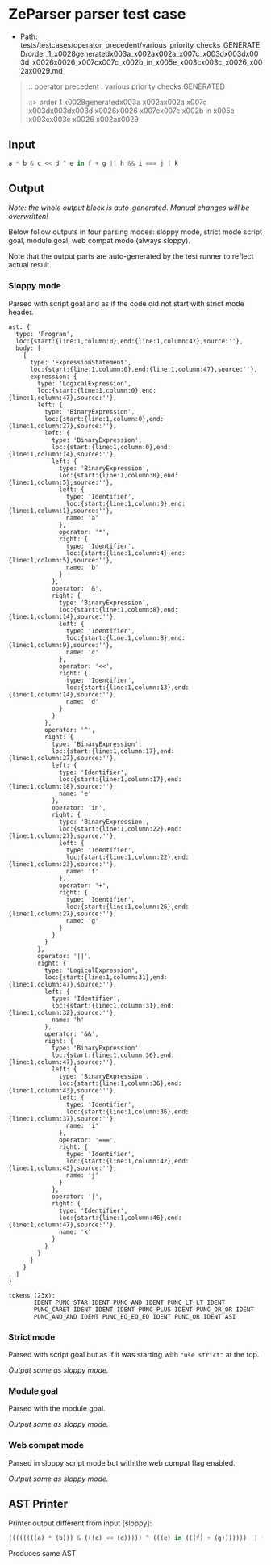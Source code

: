 # ZeParser parser test case

- Path: tests/testcases/operator_precedent/various_priority_checks_GENERATED/order_1_x0028generatedx003a_x002ax002a_x007c_x003dx003dx003d_x0026x0026_x007cx007c_x002b_in_x005e_x003cx003c_x0026_x002ax0029.md

> :: operator precedent : various priority checks GENERATED
>
> ::> order 1 x0028generatedx003a x002ax002a x007c x003dx003dx003d x0026x0026 x007cx007c x002b in x005e x003cx003c x0026 x002ax0029

## Input

`````js
a * b & c << d ^ e in f + g || h && i === j | k
`````

## Output

_Note: the whole output block is auto-generated. Manual changes will be overwritten!_

Below follow outputs in four parsing modes: sloppy mode, strict mode script goal, module goal, web compat mode (always sloppy).

Note that the output parts are auto-generated by the test runner to reflect actual result.

### Sloppy mode

Parsed with script goal and as if the code did not start with strict mode header.

`````
ast: {
  type: 'Program',
  loc:{start:{line:1,column:0},end:{line:1,column:47},source:''},
  body: [
    {
      type: 'ExpressionStatement',
      loc:{start:{line:1,column:0},end:{line:1,column:47},source:''},
      expression: {
        type: 'LogicalExpression',
        loc:{start:{line:1,column:0},end:{line:1,column:47},source:''},
        left: {
          type: 'BinaryExpression',
          loc:{start:{line:1,column:0},end:{line:1,column:27},source:''},
          left: {
            type: 'BinaryExpression',
            loc:{start:{line:1,column:0},end:{line:1,column:14},source:''},
            left: {
              type: 'BinaryExpression',
              loc:{start:{line:1,column:0},end:{line:1,column:5},source:''},
              left: {
                type: 'Identifier',
                loc:{start:{line:1,column:0},end:{line:1,column:1},source:''},
                name: 'a'
              },
              operator: '*',
              right: {
                type: 'Identifier',
                loc:{start:{line:1,column:4},end:{line:1,column:5},source:''},
                name: 'b'
              }
            },
            operator: '&',
            right: {
              type: 'BinaryExpression',
              loc:{start:{line:1,column:8},end:{line:1,column:14},source:''},
              left: {
                type: 'Identifier',
                loc:{start:{line:1,column:8},end:{line:1,column:9},source:''},
                name: 'c'
              },
              operator: '<<',
              right: {
                type: 'Identifier',
                loc:{start:{line:1,column:13},end:{line:1,column:14},source:''},
                name: 'd'
              }
            }
          },
          operator: '^',
          right: {
            type: 'BinaryExpression',
            loc:{start:{line:1,column:17},end:{line:1,column:27},source:''},
            left: {
              type: 'Identifier',
              loc:{start:{line:1,column:17},end:{line:1,column:18},source:''},
              name: 'e'
            },
            operator: 'in',
            right: {
              type: 'BinaryExpression',
              loc:{start:{line:1,column:22},end:{line:1,column:27},source:''},
              left: {
                type: 'Identifier',
                loc:{start:{line:1,column:22},end:{line:1,column:23},source:''},
                name: 'f'
              },
              operator: '+',
              right: {
                type: 'Identifier',
                loc:{start:{line:1,column:26},end:{line:1,column:27},source:''},
                name: 'g'
              }
            }
          }
        },
        operator: '||',
        right: {
          type: 'LogicalExpression',
          loc:{start:{line:1,column:31},end:{line:1,column:47},source:''},
          left: {
            type: 'Identifier',
            loc:{start:{line:1,column:31},end:{line:1,column:32},source:''},
            name: 'h'
          },
          operator: '&&',
          right: {
            type: 'BinaryExpression',
            loc:{start:{line:1,column:36},end:{line:1,column:47},source:''},
            left: {
              type: 'BinaryExpression',
              loc:{start:{line:1,column:36},end:{line:1,column:43},source:''},
              left: {
                type: 'Identifier',
                loc:{start:{line:1,column:36},end:{line:1,column:37},source:''},
                name: 'i'
              },
              operator: '===',
              right: {
                type: 'Identifier',
                loc:{start:{line:1,column:42},end:{line:1,column:43},source:''},
                name: 'j'
              }
            },
            operator: '|',
            right: {
              type: 'Identifier',
              loc:{start:{line:1,column:46},end:{line:1,column:47},source:''},
              name: 'k'
            }
          }
        }
      }
    }
  ]
}

tokens (23x):
       IDENT PUNC_STAR IDENT PUNC_AND IDENT PUNC_LT_LT IDENT
       PUNC_CARET IDENT IDENT IDENT PUNC_PLUS IDENT PUNC_OR_OR IDENT
       PUNC_AND_AND IDENT PUNC_EQ_EQ_EQ IDENT PUNC_OR IDENT ASI
`````

### Strict mode

Parsed with script goal but as if it was starting with `"use strict"` at the top.

_Output same as sloppy mode._

### Module goal

Parsed with the module goal.

_Output same as sloppy mode._

### Web compat mode

Parsed in sloppy script mode but with the web compat flag enabled.

_Output same as sloppy mode._

## AST Printer

Printer output different from input [sloppy]:

````js
((((((((a) * (b))) & (((c) << (d))))) ^ (((e) in (((f) + (g))))))) || (((h) && (((((i) === (j))) | (k))))));
````

Produces same AST
